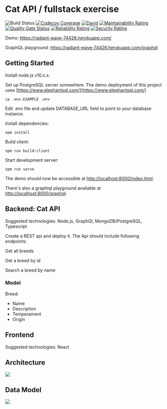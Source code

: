 # Cat API / fullstack exercise 

![Build Status](https://travis-ci.com/Zeukkari/cat-api.svg?branch=master) [![Codecov Coverage](https://img.shields.io/codecov/c/github/zeukkari/cat-api/master.svg?style=flat-square)](https://codecov.io/gh/zeukkari/cat-api/) [![David](https://img.shields.io/david/zeukkari/cat-api.svg)](https://img.shields.io/david/zeukkari/cat-api.svg) [![Maintainability Rating](https://sonarcloud.io/api/project_badges/measure?project=Zeukkari_cat-api&metric=sqale_rating)](https://sonarcloud.io/dashboard?id=Zeukkari_cat-api) [![Quality Gate Status](https://sonarcloud.io/api/project_badges/measure?project=Zeukkari_cat-api&metric=alert_status)](https://sonarcloud.io/dashboard?id=Zeukkari_cat-api) [![Reliability Rating](https://sonarcloud.io/api/project_badges/measure?project=Zeukkari_cat-api&metric=reliability_rating)](https://sonarcloud.io/dashboard?id=Zeukkari_cat-api) [![Security Rating](https://sonarcloud.io/api/project_badges/measure?project=Zeukkari_cat-api&metric=security_rating)](https://sonarcloud.io/dashboard?id=Zeukkari_cat-api)





Demo: https://radiant-wave-74426.herokuapp.com/

GraphQL playground: https://radiant-wave-74426.herokuapp.com/graphql

## Getting Started

Install node.js v10.x.x.

Set up PostgreSQL server somewhere. The demo deployment of this project uses [https://www.elephantsql.com/](https://www.elephantsql.com/)

```
cp .env.EXAMPLE .env
```

Edit .env file and update DATABASE_URL field to point to your database instance.

Install dependencies:

```
npm install
```

Build client:

```
npm run build:client
```

Start development server:

```
npm run serve
```

The demo should now be accessible at [http://localhost:8000/index.html](http://localhost:8000/index.html).

There's also a graphiql playground available at [http://localhost:8000/graphql](http://localhost:8000/graphql).

## Backend: Cat API

Suggested technologies: Node.js, GraphQl, MongoDB/PostgreSQL, Typescript

Create a REST api and deploy it. The Api should include following endpoints:

Get all breeds

Get a breed by id

Search a breed by name

### Model

Breed:

- Name
- Description
- Temperament
- Origin

## Frontend

Suggested technologies: React

## Architecture

![](http://www.plantuml.com/plantuml/proxy?src=https://raw.githubusercontent.com/Zeukkari/cat-api/master/architecture.puml)

## Data Model

![](http://www.plantuml.com/plantuml/proxy?src=https://raw.githubusercontent.com/Zeukkari/cat-api/master/database.puml)
